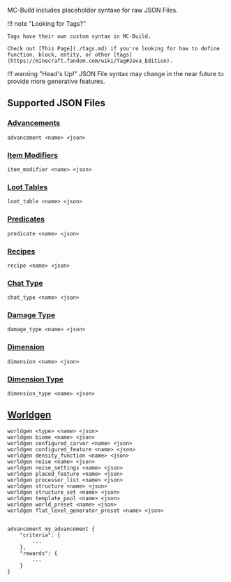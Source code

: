 MC-Build includes placeholder syntaxe for raw JSON Files.

!!! note "Looking for Tags?"

    Tags have their own custom syntax in MC-Build.

    Check out [This Page](./tags.md) if you're looking for how to define function, block, entity, or other [tags](https://minecraft.fandom.com/wiki/Tag#Java_Edition).

!!! warning "Head's Up!"
    JSON File syntax may change in the near future to provide more generative features.

## Supported JSON Files

### [Advancements](https://minecraft.fandom.com/wiki/Advancement/JSON_format)
```
advancement <name> <json>
```
### [Item Modifiers](https://minecraft.fandom.com/wiki/Item_modifier)
```
item_modifier <name> <json>
```
### [Loot Tables](https://minecraft.fandom.com/wiki/Loot_table)
```
loot_table <name> <json>
```
### [Predicates](https://minecraft.fandom.com/wiki/Predicate)
```
predicate <name> <json>
```
### [Recipes](https://minecraft.fandom.com/wiki/Recipe)
```
recipe <name> <json>
```
### [Chat Type](https://minecraft.fandom.com/wiki/Data_pack#Folder_structure)
```
chat_type <name> <json>
```
### [Damage Type](https://minecraft.fandom.com/wiki/Damage_type)
```
damage_type <name> <json>
```
### [Dimension](https://minecraft.fandom.com/wiki/Dimension)
```
dimension <name> <json>
```
### [Dimension Type](https://minecraft.fandom.com/wiki/Dimension_type)
```
dimension_type <name> <json>
```

## [Worldgen](https://minecraft.fandom.com/wiki/Custom_world_generation)
```
worldgen <type> <name> <json>
worldgen biome <name> <json>
worldgen configured_carver <name> <json>
worldgen configured_feature <name> <json>
worldgen density_function <name> <json>
worldgen noise <name> <json>
worldgen noise_settings <name> <json>
worldgen placed_feature <name> <json>
worldgen processor_list <name> <json>
worldgen structure <name> <json>
worldgen structure_set <name> <json>
worldgen template_pool <name> <json>
worldgen world_preset <name> <json>
worldgen flat_level_generator_preset <name> <json>
```

```

advancement my_advancement {
    "criteria": {
        ...
    },
    "rewards": {
        ...
    }
}
```
